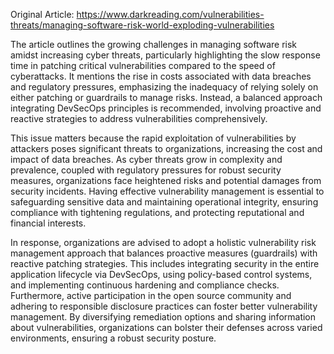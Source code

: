 Original Article: https://www.darkreading.com/vulnerabilities-threats/managing-software-risk-world-exploding-vulnerabilities

The article outlines the growing challenges in managing software risk amidst increasing cyber threats, particularly highlighting the slow response time in patching critical vulnerabilities compared to the speed of cyberattacks. It mentions the rise in costs associated with data breaches and regulatory pressures, emphasizing the inadequacy of relying solely on either patching or guardrails to manage risks. Instead, a balanced approach integrating DevSecOps principles is recommended, involving proactive and reactive strategies to address vulnerabilities comprehensively.

This issue matters because the rapid exploitation of vulnerabilities by attackers poses significant threats to organizations, increasing the cost and impact of data breaches. As cyber threats grow in complexity and prevalence, coupled with regulatory pressures for robust security measures, organizations face heightened risks and potential damages from security incidents. Having effective vulnerability management is essential to safeguarding sensitive data and maintaining operational integrity, ensuring compliance with tightening regulations, and protecting reputational and financial interests.

In response, organizations are advised to adopt a holistic vulnerability risk management approach that balances proactive measures (guardrails) with reactive patching strategies. This includes integrating security in the entire application lifecycle via DevSecOps, using policy-based control systems, and implementing continuous hardening and compliance checks. Furthermore, active participation in the open source community and adhering to responsible disclosure practices can foster better vulnerability management. By diversifying remediation options and sharing information about vulnerabilities, organizations can bolster their defenses across varied environments, ensuring a robust security posture.